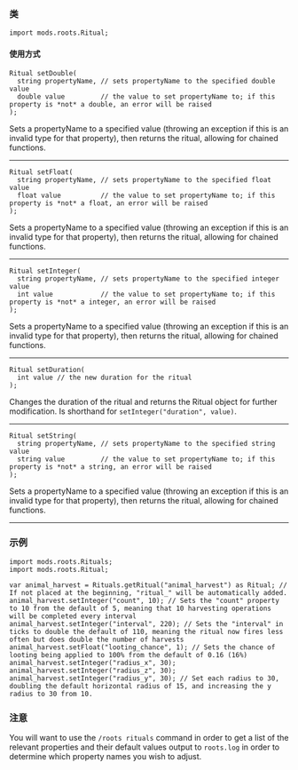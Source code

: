 
### 类

```zenscript
import mods.roots.Ritual;
```

#### 使用方式

```zenscript
Ritual setDouble(
  string propertyName, // sets propertyName to the specified double value
  double value         // the value to set propertyName to; if this property is *not* a double, an error will be raised
);
```

Sets a propertyName to a specified value (throwing an exception if this is an invalid type for that property), then returns the ritual, allowing for chained functions.

---


```zenscript
Ritual setFloat(
  string propertyName, // sets propertyName to the specified float value
  float value          // the value to set propertyName to; if this property is *not* a float, an error will be raised
);
```

Sets a propertyName to a specified value (throwing an exception if this is an invalid type for that property), then returns the ritual, allowing for chained functions.

---


```zenscript
Ritual setInteger(
  string propertyName, // sets propertyName to the specified integer value
  int value            // the value to set propertyName to; if this property is *not* a integer, an error will be raised
);
```

Sets a propertyName to a specified value (throwing an exception if this is an invalid type for that property), then returns the ritual, allowing for chained functions.

---


```zenscript
Ritual setDuration(
  int value // the new duration for the ritual
);
```

Changes the duration of the ritual and returns the Ritual object for further modification. Is shorthand for `setInteger("duration", value)`.

---


```zenscript
Ritual setString(
  string propertyName, // sets propertyName to the specified string value
  string value         // the value to set propertyName to; if this property is *not* a string, an error will be raised
);
```

Sets a propertyName to a specified value (throwing an exception if this is an invalid type for that property), then returns the ritual, allowing for chained functions.

---


### 示例

```zenscript
import mods.roots.Rituals;
import mods.roots.Ritual;

var animal_harvest = Rituals.getRitual("animal_harvest") as Ritual; // If not placed at the beginning, "ritual_" will be automatically added.
animal_harvest.setInteger("count", 10); // Sets the "count" property to 10 from the default of 5, meaning that 10 harvesting operations will be completed every interval
animal_harvest.setInteger("interval", 220); // Sets the "interval" in ticks to double the default of 110, meaning the ritual now fires less often but does double the number of harvests
animal_harvest.setFloat("looting_chance", 1); // Sets the chance of looting being applied to 100% from the default of 0.16 (16%)
animal_harvest.setInteger("radius_x", 30);
animal_harvest.setInteger("radius_z", 30);
animal_harvest.setInteger("radius_y", 30); // Set each radius to 30, doubling the default horizontal radius of 15, and increasing the y radius to 30 from 10.
```

### 注意

You will want to use the `/roots rituals` command in order to get a list of the relevant properties and their default values output to `roots.log` in order to determine which property names you wish to adjust.
